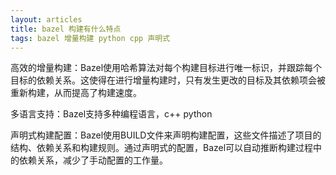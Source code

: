 ```yaml
---
layout: articles
title: bazel 构建有什么特点
tags: bazel 增量构建 python cpp 声明式
---
```


高效的增量构建：Bazel使用哈希算法对每个构建目标进行唯一标识，并跟踪每个目标的依赖关系。这使得在进行增量构建时，只有发生更改的目标及其依赖项会被重新构建，从而提高了构建速度。

多语言支持：Bazel支持多种编程语言，c++ python

声明式构建配置：Bazel使用BUILD文件来声明构建配置，这些文件描述了项目的结构、依赖关系和构建规则。通过声明式的配置，Bazel可以自动推断构建过程中的依赖关系，减少了手动配置的工作量。